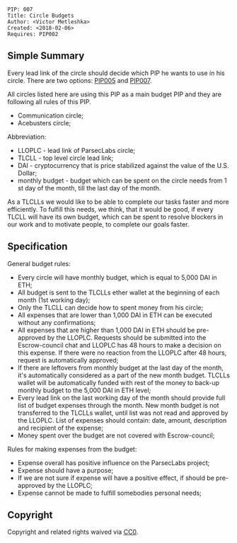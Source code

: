     PIP: 007
    Title: Circle Budgets
    Author: <Victor Metleshka>
    Created: <2018-02-06>
    Requires: PIP002


## Simple Summary

Every lead link of the circle should decide which PIP he wants to use in his circle. There are two options: [PIP005](https://github.com/parsec-labs/PIPs/blob/master/PIPS/pip-005.md) and [PIP007](https://github.com/parsec-labs/PIPs/blob/master/PIPS/pip-007.md).

All circles listed here are using this PIP as a main budget PIP and they are following all rules of this PIP.
- Communication circle;
- Acebusters circle;

Abbreviation:
- LLOPLC - lead link of ParsecLabs circle;
- TLCLL - top level circle lead link;
- DAI - cryptocurrency that is price stabilized against the value of the U.S. Dollar;
- monthly budget - budget which can be spent on the circle needs from 1 st day of the month, till the last day of the month.

As a TLCLLs we would like to be able to complete our tasks faster and more efficiently. To fulfill this needs, we think, that it would be good, if every TLCLL will have its own budget, which can be spent to resolve blockers in our work and to motivate people, to complete our goals faster.

## Specification

General budget rules:
- Every circle will have monthly budget, which is equal to 5,000 DAI in ETH;
- All budget is sent to the TLCLLs ether wallet at the beginning of each month (1st working day);
- Only the TLCLL can decide how to spent money from his circle;
- All expenses that are lower than 1,000 DAI in ETH can be executed without any confirmations;
- All expenses that are higher than 1,000 DAI in ETH should be pre-approved by the LLOPLC. Requests should be submitted into the Escrow-council chat and LLOPLC has 48 hours to make a decision on this expense. If there were no reaction from the LLOPLC after 48 hours, request is automatically approved;
- If there are leftovers from monthly budget at the last day of the month, it's automatically considered as a part of the new month budget. TLCLLs wallet will be automatically funded with rest of the money to back-up monthly budget to the 5,000 DAI in ETH level;
- Every lead link on the last working day of the month should provide full list of budget expenses through the month. New month budget is not transferred to the TLCLLs wallet, until list was not read and approved by the LLOPLC. List of expenses should contain: date, amount, description and recipient of the expense;
- Money spent over the budget are not covered with Escrow-council;

Rules for making expenses from the budget:
- Expense overall has positive influence on the ParsecLabs project;
- Expense should have a purpose;
- If we are not sure if expense will have a positive effect, if should be pre-approved by the LLOPLC;
- Expense cannot be made to fulfill somebodies personal needs;

## Copyright
Copyright and related rights waived via [CC0](https://creativecommons.org/publicdomain/zero/1.0/).
